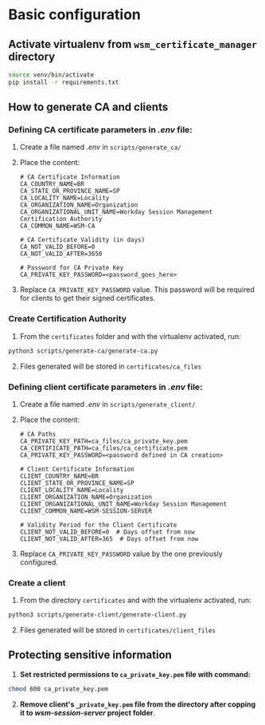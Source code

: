 # Basic configuration

## Activate virtualenv from `wsm_certificate_manager` directory

```bash
source venv/bin/activate
pip install -r requirements.txt
```

## How to generate CA and clients

### Defining CA certificate parameters in *.env* file:

1. Create a file named *.env* in ``scripts/generate_ca/``
2. Place the content:

    ```
    # CA Certificate Information
    CA_COUNTRY_NAME=BR
    CA_STATE_OR_PROVINCE_NAME=SP
    CA_LOCALITY_NAME=Locality
    CA_ORGANIZATION_NAME=Organization
    CA_ORGANIZATIONAL_UNIT_NAME=Workday Session Management Certification Authority
    CA_COMMON_NAME=WSM-CA

    # CA Certificate Validity (in days)
    CA_NOT_VALID_BEFORE=0
    CA_NOT_VALID_AFTER=3650

    # Password for CA Private Key
    CA_PRIVATE_KEY_PASSWORD=<password_goes_here>
    ```

3. Replace `CA_PRIVATE_KEY_PASSWORD` value. This password will be required for clients to get their signed certificates.

### Create Certification Authority

1. From the `certificates` folder and with the virtualenv activated, run:
```bash
python3 scripts/generate-ca/generate-ca.py
```
2. Files generated will be stored in `certificates/ca_files`


### Defining client certificate parameters in *.env* file:
1. Create a file named *.env* in ``scripts/generate_client/``
2. Place the content:

    ```
    # CA Paths
    CA_PRIVATE_KEY_PATH=ca_files/ca_private_key.pem
    CA_CERTIFICATE_PATH=ca_files/ca_certificate.pem
    CA_PRIVATE_KEY_PASSWORD=<password defined in CA creation>

    # Client Certificate Information
    CLIENT_COUNTRY_NAME=BR
    CLIENT_STATE_OR_PROVINCE_NAME=SP
    CLIENT_LOCALITY_NAME=Locality
    CLIENT_ORGANIZATION_NAME=Organization
    CLIENT_ORGANIZATIONAL_UNIT_NAME=Workday Session Management
    CLIENT_COMMON_NAME=WSM-SESSION-SERVER

    # Validity Period for the Client Certificate
    CLIENT_NOT_VALID_BEFORE=0  # Days offset from now
    CLIENT_NOT_VALID_AFTER=365  # Days offset from now
    ```

3. Replace `CA_PRIVATE_KEY_PASSWORD` value by the one previously configured.

### Create a client

1. From the directory `certificates` and with the virtualenv activated, run:
```bash
python3 scripts/generate-client/generate-client.py
```
2. Files generated will be stored in `certificates/client_files`

## Protecting sensitive information

1. **Set restricted permissions to `ca_private_key.pem` file with command:**

```bash
chmod 600 ca_private_key.pem
```
2. **Remove client's `_private_key.pem` file from the directory after copping it to *wsm-session-server* project folder**.
